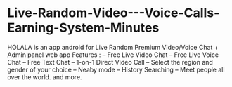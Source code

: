 # Live-Random-Video---Voice-Calls-Earning-System-Minutes
HOLALA is an app android for Live Random Premium Video/Voice Chat + Admin panel web app Features : – Free Live Video Chat – Free Live Voice Chat – Free Text Chat – 1-on-1 Direct Video Call – Select the region and gender of your choice – Neaby mode – History Searching – Meet people all over the world. and more.
